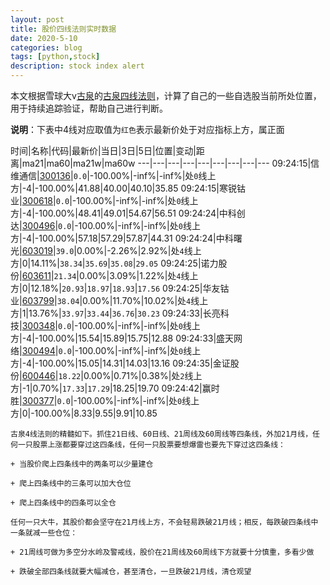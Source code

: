```yaml
---
layout: post
title: 股价四线法则实时数据
date: 2020-5-10
categories: blog
tags: [python,stock]
description: stock index alert
---
```



本文根据雪球大v[古泉](https://xueqiu.com/u/7148646888)的[古泉四线法则](https://xueqiu.com/7148646888/130498192)，计算了自己的一些自选股当前所处位置，用于持续追踪验证，帮助自己进行判断。

**说明**：下表中4线对应取值为`红色`表示最新价处于对应指标上方，属正面

时间|名称|代码|最新价|当日|3日|5日|位置|变动|距离|ma21|ma60|ma21w|ma60w
---|---|---|---|---|---|---|---|---
09:24:15|信维通信|[300136](https://xueqiu.com/S/SZ300136)|`0.0`|-100.00%|-inf%|-inf%|处`0`线上方|-4|-100.00%|41.88|40.00|40.10|35.85
09:24:15|寒锐钴业|[300618](https://xueqiu.com/S/SZ300618)|`0.0`|-100.00%|-inf%|-inf%|处`0`线上方|-4|-100.00%|48.41|49.01|54.67|56.51
09:24:24|中科创达|[300496](https://xueqiu.com/S/SZ300496)|`0.0`|-100.00%|-inf%|-inf%|处`0`线上方|-4|-100.00%|57.18|57.29|57.87|44.31
09:24:24|中科曙光|[603019](https://xueqiu.com/S/SH603019)|`39.0`|0.00%|-2.26%|2.92%|处`4`线上方|0|14.11%|`38.34`|`35.69`|`35.08`|`29.05`
09:24:25|诺力股份|[603611](https://xueqiu.com/S/SH603611)|`21.34`|0.00%|3.09%|1.22%|处`4`线上方|0|12.18%|`20.93`|`18.97`|`18.93`|`17.56`
09:24:25|华友钴业|[603799](https://xueqiu.com/S/SH603799)|`38.04`|0.00%|11.70%|10.02%|处`4`线上方|1|13.76%|`33.97`|`33.44`|`36.76`|`30.23`
09:24:33|长亮科技|[300348](https://xueqiu.com/S/SZ300348)|`0.0`|-100.00%|-inf%|-inf%|处`0`线上方|-4|-100.00%|15.54|15.89|15.75|12.88
09:24:33|盛天网络|[300494](https://xueqiu.com/S/SZ300494)|`0.0`|-100.00%|-inf%|-inf%|处`0`线上方|-4|-100.00%|15.05|14.31|14.03|13.16
09:24:35|金证股份|[600446](https://xueqiu.com/S/SH600446)|`18.22`|0.00%|0.71%|0.38%|处`2`线上方|-1|0.70%|`17.33`|`17.29`|18.25|19.70
09:24:42|赢时胜|[300377](https://xueqiu.com/S/SZ300377)|`0.0`|-100.00%|-inf%|-inf%|处`0`线上方|0|-100.00%|8.33|9.55|9.91|10.85

```
古泉4线法则的精髓如下。抓住21日线、60日线、21周线及60周线等四条线，外加21月线，任何一只股票上涨都要穿过这四条线，任何一只股票要想爆雷也要先下穿过这四条线：

+ 当股价爬上四条线中的两条可以少量建仓

+ 爬上四条线中的三条可以加大仓位

+ 爬上四条线中的四条可以全仓

任何一只大牛，其股价都会坚守在21月线上方，不会轻易跌破21月线；相反，每跌破四条线中一条就减一些仓位：

+ 21周线可做为多空分水岭及警戒线，股价在21周线及60周线下方就要十分慎重，多看少做

+ 跌破全部四条线就要大幅减仓，甚至清仓，一旦跌破21月线，清仓观望
```